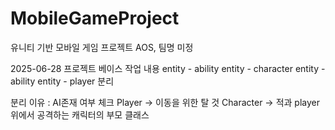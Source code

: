 # MobileGameProject
유니티 기반 모바일 게임 프로젝트 AOS, 팀명 미정

2025-06-28 프로젝트 베이스 작업 내용
entity - ability entity - character
entity - ability entity - player 분리

분리 이유 : AI존재 여부 체크
Player -> 이동을 위한 탈 것
Character -> 적과 player위에서 공격하는 캐릭터의 부모 클래스